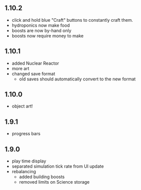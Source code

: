 ## 1.10.2

-   click and hold blue "Craft" buttons to constantly craft them.
-   hydroponics now make food
-   boosts are now by-hand only
-   boosts now require money to make

## 1.10.1

-   added Nuclear Reactor
-   more art
-   changed save format
    -   old saves should automatically convert to the new format

## 1.10.0

-   object art!

## 1.9.1

-   progress bars

## 1.9.0

-   play time display
-   separated simulation tick rate from UI update
-   rebalancing
    -   added building boosts
    -   removed limits on Science storage
